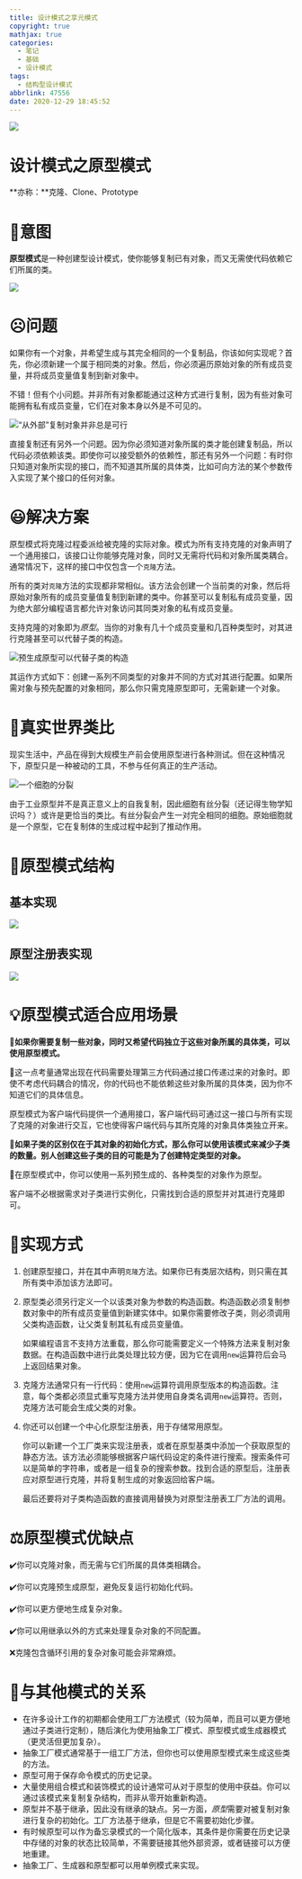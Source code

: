 ```yaml
---
title: 设计模式之享元模式
copyright: true
mathjax: true
categories:
  - 笔记
  - 基础
  - 设计模式
tags:
  - 结构型设计模式
abbrlink: 47556
date: 2020-12-29 18:45:52
---
```




![](https://gitee.com/junpzx/blog-img/raw/master//img/20201228140759.png)

<!--less-->

# 设计模式之原型模式

**亦称：**克隆、Clone、Prototype

# 💬意图

**原型模式**是一种创建型设计模式，使你能够复制已有对象，而又无需使代码依赖它们所属的类。

![](https://gitee.com/junpzx/blog-img/raw/master//img/20201228140759.png)



# ☹️问题

如果你有一个对象，并希望生成与其完全相同的一个复制品，你该如何实现呢？首先，你必须新建一个属于相同类的对象。然后，你必须遍历原始对象的所有成员变量，并将成员变量值复制到新对象中。

不错！但有个小问题。并非所有对象都能通过这种方式进行复制，因为有些对象可能拥有私有成员变量，它们在对象本身以外是不可见的。

![“从外部”复制对象并非总是可行](https://gitee.com/junpzx/blog-img/raw/master//img/20201228140859.png)

直接复制还有另外一个问题。因为你必须知道对象所属的类才能创建复制品，所以代码必须依赖该类。即使你可以接受额外的依赖性，那还有另外一个问题：有时你只知道对象所实现的接口，而不知道其所属的具体类，比如可向方法的某个参数传入实现了某个接口的任何对象。



# 😃解决方案

原型模式将克隆过程委派给被克隆的实际对象。模式为所有支持克隆的对象声明了一个通用接口，该接口让你能够克隆对象，同时又无需将代码和对象所属类耦合。通常情况下，这样的接口中仅包含一个`克隆`方法。

所有的类对`克隆`方法的实现都非常相似。该方法会创建一个当前类的对象，然后将原始对象所有的成员变量值复制到新建的类中。你甚至可以复制私有成员变量，因为绝大部分编程语言都允许对象访问其同类对象的私有成员变量。

支持克隆的对象即为*原型*。当你的对象有几十个成员变量和几百种类型时，对其进行克隆甚至可以代替子类的构造。

![预生成原型可以代替子类的构造](https://gitee.com/junpzx/blog-img/raw/master//img/20201228140937.png)

其运作方式如下：创建一系列不同类型的对象并不同的方式对其进行配置。如果所需对象与预先配置的对象相同，那么你只需克隆原型即可，无需新建一个对象。



# 📰真实世界类比

现实生活中，产品在得到大规模生产前会使用原型进行各种测试。但在这种情况下，原型只是一种被动的工具，不参与任何真正的生产活动。

![一个细胞的分裂](https://gitee.com/junpzx/blog-img/raw/master//img/20201228141009.png)

由于工业原型并不是真正意义上的自我复制，因此细胞有丝分裂（还记得生物学知识吗？）或许是更恰当的类比。有丝分裂会产生一对完全相同的细胞。原始细胞就是一个原型，它在复制体的生成过程中起到了推动作用。



# 🤔原型模式结构

## 基本实现

![](https://gitee.com/junpzx/blog-img/raw/master//img/20201228141125.png)

## 原型注册表实现

![](https://gitee.com/junpzx/blog-img/raw/master//img/20201228141221.png)



# 💡原型模式适合应用场景

🧨**如果你需要复制一些对象，同时又希望代码独立于这些对象所属的具体类，可以使用原型模式。**



🏮这一点考量通常出现在代码需要处理第三方代码通过接口传递过来的对象时。即使不考虑代码耦合的情况，你的代码也不能依赖这些对象所属的具体类，因为你不知道它们的具体信息。

原型模式为客户端代码提供一个通用接口，客户端代码可通过这一接口与所有实现了克隆的对象进行交互，它也使得客户端代码与其所克隆的对象具体类独立开来。



🧨**如果子类的区别仅在于其对象的初始化方式，那么你可以使用该模式来减少子类的数量。别人创建这些子类的目的可能是为了创建特定类型的对象。**



🏮在原型模式中，你可以使用一系列预生成的、各种类型的对象作为原型。

客户端不必根据需求对子类进行实例化，只需找到合适的原型并对其进行克隆即可。



# 📔实现方式

1. 创建原型接口，并在其中声明`克隆`方法。如果你已有类层次结构，则只需在其所有类中添加该方法即可。

2. 原型类必须另行定义一个以该类对象为参数的构造函数。构造函数必须复制参数对象中的所有成员变量值到新建实体中。如果你需要修改子类，则必须调用父类构造函数，让父类复制其私有成员变量值。

    如果编程语言不支持方法重载，那么你可能需要定义一个特殊方法来复制对象数据。在构造函数中进行此类处理比较方便，因为它在调用`new`运算符后会马上返回结果对象。

3. 克隆方法通常只有一行代码：使用`new`运算符调用原型版本的构造函数。注意，每个类都必须显式重写克隆方法并使用自身类名调用`new`运算符。否则，克隆方法可能会生成父类的对象。

4. 你还可以创建一个中心化原型注册表，用于存储常用原型。

    你可以新建一个工厂类来实现注册表，或者在原型基类中添加一个获取原型的静态方法。该方法必须能够根据客户端代码设定的条件进行搜索。搜索条件可以是简单的字符串，或者是一组复杂的搜索参数。找到合适的原型后，注册表应对原型进行克隆，并将复制生成的对象返回给客户端。

    最后还要将对子类构造函数的直接调用替换为对原型注册表工厂方法的调用。



# ⚖️原型模式优缺点

✔️你可以克隆对象，而无需与它们所属的具体类相耦合。

✔️你可以克隆预生成原型，避免反复运行初始化代码。

✔️你可以更方便地生成复杂对象。

✔️你可以用继承以外的方式来处理复杂对象的不同配置。

❌克隆包含循环引用的复杂对象可能会非常麻烦。



# 🔱与其他模式的关系

- 在许多设计工作的初期都会使用工厂方法模式（较为简单，而且可以更方便地通过子类进行定制），随后演化为使用抽象工厂模式、原型模式或生成器模式（更灵活但更加复杂）。
- 抽象工厂模式通常基于一组工厂方法，但你也可以使用原型模式来生成这些类的方法。
- 原型可用于保存命令模式的历史记录。
- 大量使用组合模式和装饰模式的设计通常可从对于原型的使用中获益。你可以通过该模式来复制复杂结构，而非从零开始重新构造。
- 原型并不基于继承，因此没有继承的缺点。另一方面，*原型*需要对被复制对象进行复杂的初始化。工厂方法基于继承，但是它不需要初始化步骤。
- 有时候原型可以作为备忘录模式的一个简化版本，其条件是你需要在历史记录中存储的对象的状态比较简单，不需要链接其他外部资源，或者链接可以方便地重建。
- 抽象工厂、生成器和原型都可以用单例模式来实现。